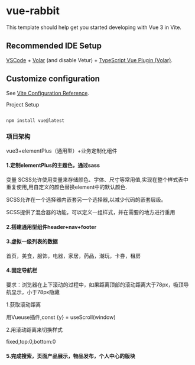 # vue-rabbit

This template should help get you started developing with Vue 3 in Vite.

## Recommended IDE Setup

[VSCode](https://code.visualstudio.com/) + [Volar](https://marketplace.visualstudio.com/items?itemName=Vue.volar) (and disable Vetur) + [TypeScript Vue Plugin (Volar)](https://marketplace.visualstudio.com/items?itemName=Vue.vscode-typescript-vue-plugin).

## Customize configuration

See [Vite Configuration Reference](https://vitejs.dev/config/).

Project Setup

```sh

npm install vue@latest
```

### 项目架构

vue3+elementPlus（通用型）+业务定制化组件

#### 1.定制elementPlus的主题色，通过sass

变量 SCSS允许使用变量来存储颜色、字体、尺寸等常用值,实现在整个样式表中重复使用,用自定义的颜色替换element中的默认颜色.

SCSS允许在一个选择器内嵌套另一个选择器,以减少代码的嵌套层级。

SCSS提供了混合器的功能，可以定义一组样式，并在需要的地方进行重用

#### 2.搭建通用型组件header+nav+footer

#### 3.虚拟一级列表的数据

首页，美食，服饰，电器，家居，药品，潮玩，卡券，租房

#### 4.固定导航栏

要求：浏览器在上下滚动的过程中，如果距离顶部的滚动距离大于78px，吸顶导航显示，小于78px隐藏

1.获取滚动距离

   用Vueuse插件,const {y} = useScroll(window)

2.用滚动距离来切换样式

fixed,top:0,bottom:0

#### 5.完成搜索，页面产品展示，物品发布，个人中心的版块
